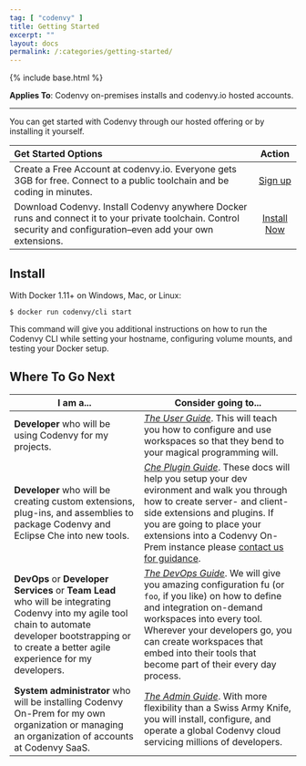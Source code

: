 ```yaml
---
tag: [ "codenvy" ]
title: Getting Started
excerpt: ""
layout: docs
permalink: /:categories/getting-started/
---
```

{% include base.html %}


**Applies To**: Codenvy on-premises installs and codenvy.io hosted accounts.

---
You can get started with Codenvy through our hosted offering or by installing it yourself.

| Get Started Options | Action |
|:--- | :---: |
|Create a Free Account at codenvy.io. Everyone gets 3GB for free. Connect to a public toolchain and be coding in minutes.| [Sign up](https://codenvy.io/site/create-account)
|Download Codenvy. Install Codenvy anywhere Docker runs and connect it to your private toolchain. Control security and configuration–even add your own extensions.|[Install Now]({{base}}docs/getting-started/getting-started/index.html#install)

## Install
With Docker 1.11+ on Windows, Mac, or Linux:
```
$ docker run codenvy/cli start
```
This command will give you additional instructions on how to run the Codenvy CLI while setting your hostname, configuring volume mounts, and testing your Docker setup.


## Where To Go Next  

| I am a...   | Consider going to... |
| --- | --- |
| **Developer** who will be using Codenvy for my projects. | [*The User Guide*]({{base}}/docs/getting-started/admin-intro/index.html). This will teach you how to configure and use workspaces so that they bend to your magical programming will. |
| **Developer** who will be creating custom extensions, plug-ins, and assemblies to package Codenvy and Eclipse Che into new tools. | [*Che Plugin Guide*](). These docs will help you setup your dev evironment and walk you through how to create server- and client-side extensions and plugins. If you are going to place your extensions into a Codenvy On-Prem instance please [contact us for guidance](https://codenvy.com/contact/questions/). |
| **DevOps** or **Developer Services** or **Team Lead** who will be integrating Codenvy into my agile tool chain to automate developer bootstrapping or to create a better agile experience for my developers. | [*The DevOps Guide*]({{base}}/docs/integration-guide/workspace-automation/index.html). We will give you amazing configuration fu (or `foo`, if you like) on how to define and integration on-demand workspaces into every tool. Wherever your developers go, you can create workspaces that embed into their tools that become part of their every day process. |
| **System administrator** who will be installing Codenvy On-Prem for my own organization or managing an organization of accounts at Codenvy SaaS. | [*The Admin Guide*]({{base}}/docs/admin-guide/installation/index.html). With more flexibility than a Swiss Army Knife, you will install, configure, and operate a global Codenvy cloud servicing millions of developers. |
